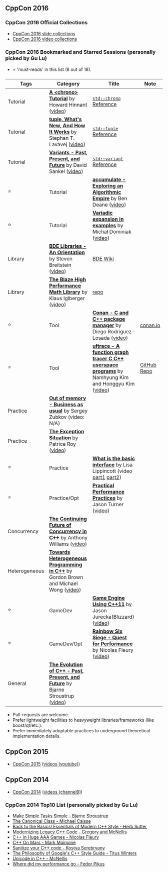 
## CppCon 2016

### CppCon 2016 Official Collections

- [CppCon 2016 slide collections](https://github.com/CppCon/CppCon2016)
- [CppCon 2016 video collections](https://www.youtube.com/playlist?list=PLHTh1InhhwT7J5jl4vAhO1WvGHUUFgUQH)

### CppCon 2016 Bookmarked and Starred Sessions  (personally picked by Gu Lu)

- :star: 'must-reads' in this list (8 out of 18).

Tags | Category | Title | Note
-------- | -------- | ----- | ----
 | Tutorial | [**A \<chrono\> Tutorial**][chrono] by Howard Hinnant ([video][chrono_video]) | [`std::chrono` Reference][chrono_ref]
 | Tutorial | [**tuple, What's New, And How It Works**][tuple] by Stephan T. Lavavej ([video][tuple_video]) | [`std::tuple` Reference][tuple_ref]
 | Tutorial | [**Variants - Past, Present, and Future**][variant] by David Sankel ([video][variant_video]) | [`std::variant` Reference][variant_ref]
:star: | Tutorial | [**accumulate - Exploring an Algorithmic Empire**][accumulate] by Ben Deane ([video][accumulate_video]) | 
:star: | Tutorial | [**Variadic expansion in examples**][variadic] by Michał Dominiak ([video][variadic_video]) | 
 | Library | [**BDE Libraries - An Orientation**][bde] by Steven Breitstein ([video][bde_video]) | [BDE Wiki][bde_ref]
 | Library | [**The Blaze High Performance Math Library**][blaze] by Klaus Iglberger ([video][blaze_video]) | [repo][blaze_repo]
:star: | Tool | [**Conan - C and C++ package manager**][conan] by Diego Rodriguez-Losada ([video][conan_video]) | [conan.io][conan_io]
:star: | Tool | [**uftrace - A function graph tracer C C++ userspace programs**][uftrace] by Namhyung Kim and Honggyu Kim ([video][uftrace_video]) | [GitHub Repo][uftrace_repo]
 | Practice | [**Out of memory - Business as usual**][oom] by Sergey Zubkov (video: N/A) | 
 | Practice | [**The Exception Situation**][exception] by Patrice Roy ([video][exception_video]) | 
:star: | Practice | [**What is the basic interface**][interface] by Lisa Lippincott (video [part1][interface_video1] [part2][interface_video2]) | 
:star: | Practice/Opt | [**Practical Performance Practices**][p_perf] by Jason Turner ([video][p_perf_video]) | 
 | Concurrency | [**The Continuing Future of Concurrency in C++**][concurrency] by Anthony Williams ([video][concurrency_video]) | 
 | Heterogeneous | [**Towards Heterogeneous Programming in C++**][heterogeneous] by Gordon Brown and Michael Wong ([video][heterogeneous_video]) | 
:star: | GameDev | [**Game Engine Using C++11**][game_engine] by Jason Jurecka(Blizzard) ([video][game_engine_video]) | 
:star: | GameDev/Opt | [**Rainbow Six Siege - Quest for Performance**][r6] by Nicolas Fleury ([video][r6_video]) | 
 | General | [**The Evolution of C++ - Past, Present, and Future**][bj] by Bjarne Stroustrup ([video][bj_video]) | 

- Pull-requests are welcome. 
- Prefer lightweight facilities to heavyweight libraries/frameworks (like boost/qt/etc.).
- Prefer immediately adoptable practices to underground theoretical implementation details.

## CppCon 2015

- [CppCon 2015](https://github.com/CppCon/CppCon2015) ([videos (youtube)](https://www.youtube.com/playlist?list=PLHTh1InhhwT75gykhs7pqcR_uSiG601oh))


## CppCon 2014

- [CppCon 2014](https://github.com/CppCon/CppCon2014) ([videos (channel9)](https://channel9.msdn.com/events/cpp/c-pp-con-2014))

### CppCon 2014 Top10 List (personally picked by Gu Lu)

- [Make Simple Tasks Simple - Bjarne Stroustrup](https://github.com/CppCon/CppCon2014/tree/master/Presentations/Make%20Simple%20Tasks%20Simple)
- [The Canonical Class - Michael Caisse](https://github.com/CppCon/CppCon2014/tree/master/Presentations/The%20Canonical%20Class)
- [Back to the Basics! Essentials of Modern C++ Style - Herb Sutter](https://github.com/CppCon/CppCon2014/tree/master/Presentations/Back%20to%20the%20Basics!%20Essentials%20of%20Modern%20C%2B%2B%20Style)
- [Modernizing Legacy C++ Code - Gregory and McNellis](https://github.com/CppCon/CppCon2014/tree/master/Presentations/Modernizing%20Legacy%20C%2B%2B%20Code)
- [C++ in Huge AAA Games - Nicolas Fleury](https://github.com/CppCon/CppCon2014/tree/master/Presentations/C%2B%2B%20in%20Huge%20AAA%20Games)
- [C++ On Mars - Mark Maimone](https://github.com/CppCon/CppCon2014/tree/master/Presentations/C%2B%2B%20on%20Mars%20-%20Incorporating%20C%2B%2B%20into%20Mars%20Rover%20Flight%20Software)
- [Sanitize your C++ code - Kostya Serebryany](https://github.com/CppCon/CppCon2014/tree/master/Presentations/Sanitize%20your%20C%2B%2B%20code)
- [The Philosophy of Google's C++ Style Guide - Titus Winters](https://github.com/CppCon/CppCon2014/tree/master/Presentations/The%20Philosophy%20of%20Google's%20C%2B%2B%20Style%20Guide)
- [Unicode in C++ - McNellis](https://github.com/CppCon/CppCon2014/tree/master/Presentations/Unicode%20in%20C%2B%2B)
- [Where did my performance go - Fedor Pikus](https://github.com/CppCon/CppCon2014/tree/master/Presentations/Where%20did%20my%20performance%20go)

[chrono]: https://github.com/CppCon/CppCon2016/blob/master/Tutorials/A%20chrono%20Tutorial/A%20chrono%20Tutorial%20-%20Howard%20Hinnant%20-%20CppCon%202016.pdf
[chrono_video]: https://www.youtube.com/watch?v=P32hvk8b13M
[chrono_ref]: http://en.cppreference.com/w/cpp/chrono

[interface]: https://github.com/CppCon/CppCon2016/blob/master/Presentations/What%20is%20the%20basic%20interface/What%20is%20the%20basic%20interface%20-%20Lisa%20Lippincott%20-%20CppCon%202016.pdf
[interface_video1]: https://www.youtube.com/watch?v=s70b2P3A3lg&index=56&list=PLHTh1InhhwT7J5jl4vAhO1WvGHUUFgUQH
[interface_video2]: https://www.youtube.com/watch?v=Uzu5CuGfmGA&index=55&list=PLHTh1InhhwT7J5jl4vAhO1WvGHUUFgUQH

[tuple]: https://github.com/CppCon/CppCon2016/blob/master/Presentations/tuple,%20What's%20New,%20And%20How%20It%20Works/tuple,%20What's%20New,%20And%20How%20It%20Works%20-%20Stephan%20T.%20Lavavej%20-%20CppCon%202016.pdf
[tuple_video]: https://www.youtube.com/watch?v=JhgWFYfdIho&index=76&list=PLHTh1InhhwT7J5jl4vAhO1WvGHUUFgUQH
[tuple_ref]: http://en.cppreference.com/w/cpp/utility/tuple

[variant]: https://github.com/CppCon/CppCon2016/blob/master/Presentations/Variants%20-%20Past,%20Present,%20and%20Future/Variants%20-%20Past,%20Present,%20and%20Future%20-%20David%20Sankel%20-%20CppCon%202016.pdf
[variant_video]: https://www.youtube.com/watch?v=k3O4EKX4z1c&index=33&list=PLHTh1InhhwT7J5jl4vAhO1WvGHUUFgUQH
[variant_ref]: http://en.cppreference.com/w/cpp/utility/variant

[variadic]: https://github.com/CppCon/CppCon2016/blob/master/Presentations/Variadic%20expansion%20in%20examples/Variadic%20expansion%20in%20examples%20-%20Micha%C5%82%20Dominiak%20-%20CppCon%202016.pdf
[variadic_video]: https://www.youtube.com/watch?v=Os5YLB5D2BU&index=47&list=PLHTh1InhhwT7J5jl4vAhO1WvGHUUFgUQH

[bde]: https://github.com/CppCon/CppCon2016/blob/master/Tutorials/BDE%20Libraries%20-%20An%20Orientation/BDE%20Libraries%20-%20An%20Orientation%20-%20Steven%20Breitstein%20-%20CppCon%202016.pdf
[bde_video]: https://www.youtube.com/watch?v=Iess36CZnPI
[bde_ref]: https://github.com/bloomberg/bde/wiki

[p_perf]: https://github.com/CppCon/CppCon2016/blob/master/Tutorials/Practical%20Performance%20Practices/Practical%20Performance%20Practices%20-%20Jason%20Turner%20-%20CppCon%202016.pdf
[p_perf_video]: https://www.youtube.com/watch?v=uzF4u9KgUWI

[bj]: https://github.com/CppCon/CppCon2016/blob/master/Keynotes/The%20Evolution%20of%20C++%20-%20Past,%20Present,%20and%20Future/The%20Evolution%20of%20C++%20-%20Past,%20Present,%20and%20Future%20-%20Bjarne%20Stroustrup%20-%20CppCon%202016.pdf
[bj_video]: https://www.youtube.com/watch?v=_wzc7a3McOs

[blaze]: https://github.com/CppCon/CppCon2016/blob/master/Tutorials/The%20Blaze%20High%20Performance%20Math%20Library/The%20Blaze%20High%20Performance%20Math%20Library%20-%20Klaus%20Iglberger%20-%20CppCon%202016.pdf
[blaze_video]: https://www.youtube.com/watch?v=w-Y22KrMgFE
[blaze_repo]: https://bitbucket.org/blaze-lib/blaze

[conan]: https://github.com/CppCon/CppCon2016/blob/master/Demos/Conan%20C%20and%20C++%20package%20manager/Conan%20C%20and%20C++%20package%20manager%20-%20Diego%20Rodriguez-Losada%20-%20CppCon%202016.pdf
[conan_video]: https://www.youtube.com/watch?v=xvqH_ck-5Q8
[conan_io]: https://conan.io/

[uftrace]: https://github.com/CppCon/CppCon2016/blob/master/Lightning%20Talks%20and%20Lunch%20Sessions/uftrace%20-%20A%20function%20graph%20tracer%20C%20C++%20userspace%20programs/uftrace%20-%20A%20function%20graph%20tracer%20C%20C++%20userspace%20programs%20-%20Namhyung%20Kim%20and%20Honggyu%20Kim%20-%20CppCon%202016.pdf
[uftrace_video]: https://www.youtube.com/watch?v=LNav5qvyK7I
[uftrace_repo]: https://github.com/bisco/uftrace

[accumulate]: https://github.com/CppCon/CppCon2016/blob/master/Presentations/accumulate%20-%20Exploring%20an%20Algorithmic%20Empire/accumulate%20-%20Exploring%20an%20Algorithmic%20Empire%20-%20Ben%20Deane%20-%20CppCon%202016.pdf
[accumulate_video]: https://www.youtube.com/watch?v=B6twozNPUoA

[game_engine]: https://github.com/CppCon/CppCon2016/blob/master/Presentations/Game%20Engine%20Using%20C++11/Game%20Engine%20Using%20C++11%20-%20Jason%20Jurecka%20-%20CppCon%202016.pdf
[game_engine_video]: https://www.youtube.com/watch?v=8AjRD6mU96s

[oom]: https://github.com/CppCon/CppCon2016/blob/master/Presentations/Out%20of%20memory%20-%20Business%20as%20usual/Out%20of%20memory%20-%20Business%20as%20usual%20-%20Sergey%20Zubkov%20-%20CppCon%202016.pdf

[r6]: https://github.com/CppCon/CppCon2016/blob/master/Presentations/Rainbow%20Six%20Siege%20-%20Quest%20for%20Performance/Rainbow%20Six%20Siege%20-%20Quest%20for%20Performance%20-%20Nicolas%20Fleury%20-%20CppCon%202016.pdf
[r6_video]: https://www.youtube.com/watch?v=tD4xRNB0M_Q&index=95&list=PLHTh1InhhwT7J5jl4vAhO1WvGHUUFgUQH

[concurrency]: https://github.com/CppCon/CppCon2016/blob/master/Presentations/The%20Continuing%20Future%20of%20Concurrency%20in%20C++/The%20Continuing%20Future%20of%20Concurrency%20in%20C++%20-%20Anthony%20Williams%20-%20CppCon%202016.pdf
[concurrency_video]: https://www.youtube.com/watch?v=FaHJOkOrfNo&index=50&list=PLHTh1InhhwT7J5jl4vAhO1WvGHUUFgUQH

[exception]: https://github.com/CppCon/CppCon2016/blob/master/Presentations/The%20Exception%20Situation/The%20Exception%20Situation%20-%20Patrice%20Roy%20-%20CppCon%202016.pdf
[exception_video]: https://www.youtube.com/watch?v=Fno6suiXLPs&index=42&list=PLHTh1InhhwT7J5jl4vAhO1WvGHUUFgUQH

[heterogeneous]: https://github.com/CppCon/CppCon2016/blob/master/Presentations/Towards%20Heterogeneous%20Programming%20in%20C++/Towards%20Heterogeneous%20Programming%20in%20C++%20-%20Gordon%20Brown%20and%20Michael%20Wong%20-%20CppCon%202016.pdf
[heterogeneous_video]: https://www.youtube.com/watch?v=0Thv72yhxxw&index=25&list=PLHTh1InhhwT7J5jl4vAhO1WvGHUUFgUQH


